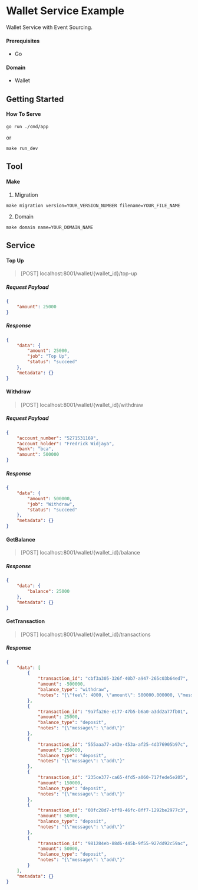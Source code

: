 # Wallet Service Example
Wallet Service with Event Sourcing.

#### Prerequisites
- Go

#### Domain
- Wallet

## Getting Started
#### How To Serve
```shell script
go run ./cmd/app
```
or
```shell script
make run_dev
```

## Tool
#### Make
1. Migration
```shell script
make migration version=YOUR_VERSION_NUMBER filename=YOUR_FILE_NAME
```
2. Domain
```shell script
make domain name=YOUR_DOMAIN_NAME
```

## Service
#### Top Up
> [POST] localhost:8001/wallet/{wallet_id}/top-up
##### Request Payload
```json
{
    "amount": 25000
}
```
##### Response
```json
{
    "data": {
        "amount": 25000,
        "job": "Top Up",
        "status": "succeed"
    },
    "metadata": {}
}
```

#### Withdraw
> [POST] localhost:8001/wallet/{wallet_id}/withdraw
##### Request Payload
```json
{
    "account_number": "5271531169",
    "account_holder": "Fredrick Widjaya",
    "bank": "bca",
    "amount": 500000
}
```
##### Response
```json
{
    "data": {
        "amount": 500000,
        "job": "Withdraw",
        "status": "succeed"
    },
    "metadata": {}
}
```

#### GetBalance
> [POST] localhost:8001/wallet/{wallet_id}/balance
##### Response
```json
{
    "data": {
        "balance": 25000
    },
    "metadata": {}
}
```

#### GetTransaction
> [POST] localhost:8001/wallet/{wallet_id}/transactions
##### Response
```json
{
    "data": [
        {
            "transaction_id": "cbf3a305-326f-40b7-a947-265c03b64ed7",
            "amount": -500000,
            "balance_type": "withdraw",
            "notes": "{\"fee\": 4000, \"amount\": 500000.000000, \"message\": \"withdraw\", \"withdraw_destination\": {\"bank\": \"bca\", \"account_holder\": \"Fredrick Widjaya\", \"account_number\": \"5271531169\"}}"
        },
        {
            "transaction_id": "9a7fa26e-e177-47b5-b6a0-a3dd2a77fb01",
            "amount": 25000,
            "balance_type": "deposit",
            "notes": "{\"message\": \"add\"}"
        },
        {
            "transaction_id": "555aaa77-a43e-453a-af25-4d376905b97c",
            "amount": 250000,
            "balance_type": "deposit",
            "notes": "{\"message\": \"add\"}"
        },
        {
            "transaction_id": "235ce377-ca65-4fd5-a060-717fede5e205",
            "amount": 150000,
            "balance_type": "deposit",
            "notes": "{\"message\": \"add\"}"
        },
        {
            "transaction_id": "00fc28d7-bff8-46fc-8ff7-1292be2977c3",
            "amount": 50000,
            "balance_type": "deposit",
            "notes": "{\"message\": \"add\"}"
        },
        {
            "transaction_id": "981284eb-88d6-445b-9f55-927dd92c59ac",
            "amount": 50000,
            "balance_type": "deposit",
            "notes": "{\"message\": \"add\"}"
        }
    ],
    "metadata": {}
}
```
